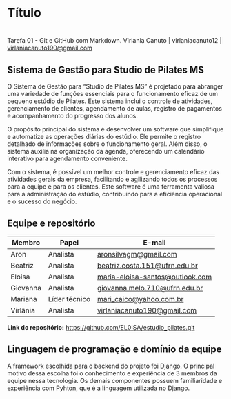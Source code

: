 # Título <h1>
Tarefa 01 - Git e GitHub com Markdown.
Virlania Canuto | virlaniacanuto12 | virlaniacanuto190@gmail.com
## Sistema de Gestão para Studio de Pilates MS
O Sistema de Gestão para “Studio de Pilates MS” é projetado para abranger uma
variedade de funções essenciais para o funcionamento eficaz de um pequeno estúdio de
Pilates. Este sistema inclui o controle de atividades, gerenciamento de clientes, agendamento de aulas, registro de pagamentos e acompanhamento do progresso dos alunos.

O propósito principal do sistema é desenvolver um software que simplifique e automatize
as operações diárias do estúdio. Ele permite o registro detalhado de informações sobre o
funcionamento geral. Além disso, o sistema auxilia na organização da agenda, oferecendo um calendário interativo para agendamento conveniente.

Com o sistema, é possível um melhor controle e gerenciamento eficaz das atividades
gerais da empresa, facilitando e agilizando todos os processos para a equipe e para os
clientes. Este software é uma ferramenta valiosa para a administração do estúdio,
contribuindo para a eficiência operacional e o sucesso do negócio.
## Equipe e repositório

Membro     |     Papel   |   E-mail   |
---------  | ----------- | ---------- |
Aron       | Analista           | aronsilvagm@gmail.com
Beatriz    | Analista           | beatriz.costa.151@ufrn.edu.br
Eloisa     | Analista           | maria-eloisa-santos@outlook.com
Giovanna   | Analista           | giovanna.melo.710@ufrn.edu.br
Mariana    | Líder técnico      | mari_caico@yahoo.com.br
Virlânia   | Analista           | virlaniacanuto190@gmail.com

**Link do repositório:** https://github.com/EL0ISA/estudio_pilates.git 

## Linguagem de programação e domínio da equipe 

A framework escolhida para o backend do projeto foi Django. O principal motivo dessa escolha foi o conhecimento e experiência de 3 membros da equipe nessa tecnologia. Os demais componentes possuem familiaridade e experiência com Pyhton, que é a linguagem utilizada no Django. 




